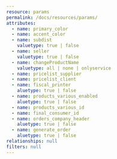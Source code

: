 ```yaml
---
resource: params
permalink: /docs/resources/params/
attributes:
  - name: primary_color
  - name: accent_color
  - name: subdist
    valuetype: true | false
  - name: seller
    valuetype: true | false
  - name: changeProductName
    valuetype: all | none | onlyservice
  - name: pricelist_supplier
  - name: pricelist_client
  - name: fiscal_printer
    aluetype: true | false
  - name: products_various_enabled
    aluetype: true | false
  - name: products_various_id
  - name: final_consumer_id
  - name: orders_company_header
    aluetype: true | false
  - name: generate_order
    aluetype: true | false
relationships: null
filters: null
---
```

